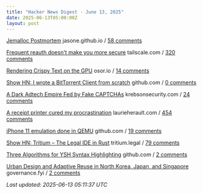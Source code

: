 ```yaml
---
title: "Hacker News Digest · June 13, 2025"
date: 2025-06-13T05:00:00Z
layout: post
---
```


[Jemalloc Postmortem](https://jasone.github.io/2025/06/12/jemalloc-postmortem/)  jasone.github.io / [58 comments](https://news.ycombinator.com/item?id=44264958)

[Frequent reauth doesn't make you more secure](https://tailscale.com/blog/frequent-reath-security)  tailscale.com / [320 comments](https://news.ycombinator.com/item?id=44261777)

[Rendering Crispy Text on the GPU](https://osor.io/text)  osor.io / [14 comments](https://news.ycombinator.com/item?id=44265233)

[Show HN: I wrote a BitTorrent Client from scratch](https://github.com/piyushgupta53/go-torrent-client)  github.com / [0 comments](https://news.ycombinator.com/item?id=44265851)

[A Dark Adtech Empire Fed by Fake CAPTCHAs](https://krebsonsecurity.com/2025/06/inside-a-dark-adtech-empire-fed-by-fake-captchas/)  krebsonsecurity.com / [24 comments](https://news.ycombinator.com/item?id=44263780)

[A receipt printer cured my procrastination](https://www.laurieherault.com/articles/a-thermal-receipt-printer-cured-my-procrastination)  laurieherault.com / [454 comments](https://news.ycombinator.com/item?id=44256499)

[iPhone 11 emulation done in QEMU](https://github.com/ChefKissInc/QEMUAppleSilicon)  github.com / [19 comments](https://news.ycombinator.com/item?id=44258670)

[Show HN: Tritium – The Legal IDE in Rust](https://tritium.legal/preview)  tritium.legal / [79 comments](https://news.ycombinator.com/item?id=44256765)

[Three Algorithms for YSH Syntax Highlighting](https://github.com/oils-for-unix/oils.vim/blob/main/doc/algorithms.md)  github.com / [2 comments](https://news.ycombinator.com/item?id=44265216)

[Urban Design and Adaptive Reuse in North Korea, Japan, and Singapore](https://www.governance.fyi/p/adaptive-reuse-across-asia-singapores)  governance.fyi / [2 comments](https://news.ycombinator.com/item?id=44265105)


_Last updated: 2025-06-13 05:11:37 UTC_

